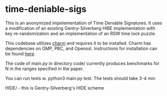 # time-deniable-sigs

This is an anonymized impelementation of Time Deniable Signatures. It uses a modification of an existing Gentry-Silverberg HIBE implementation with key re-randomization and an implementation of an RSW time lock puzzle.

This codebase utilizes [charm](https://github.com/JHUISI/charm) and requires it to be installed. Charm has dependencies on GMP, PBC, and Openssl. Instructions for installation can be found [here](https://github.com/JHUISI/charm/blob/dev/INSTALL).   

The code of main.py in directory code/ currently produces benchmarks for N in the ranges specified in the paper. 

You can run tests w. python3 main.py test. The tests should take 3-4 min

HIDE/ - this is Gentry-Silverberg's HIDE scheme

 

